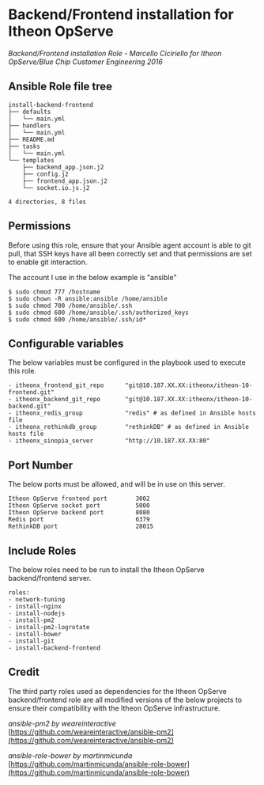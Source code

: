 Backend/Frontend installation for Itheon OpServe
================================================

*Backend/Frontend installation Role - Marcello Ciciriello*
*for Itheon OpServe/Blue Chip Customer Engineering 2016*

Ansible Role file tree
----------------------

```
install-backend-frontend
├── defaults
│   └── main.yml
├── handlers
│   └── main.yml
├── README.md
├── tasks
│   └── main.yml
└── templates
    ├── backend_app.json.j2
    ├── config.j2
    ├── frontend_app.json.j2
    └── socket.io.js.j2

4 directories, 8 files
```

Permissions
-----------

Before using this role, ensure that your Ansible agent account is able to git
pull, that SSH keys have all been correctly set and that permissions are
set to enable git interaction.

The account I use in the below example is "ansible"

```
$ sudo chmod 777 /hostname
$ sudo chown -R ansible:ansible /home/ansible
$ sudo chmod 700 /home/ansible/.ssh
$ sudo chmod 600 /home/ansible/.ssh/authorized_keys
$ sudo chmod 600 /home/ansible/.ssh/id*
```

Configurable variables
----------------------

The below variables must be configured in the playbook used to execute this role.

```
- itheonx_frontend_git_repo      "git@10.187.XX.XX:itheonx/itheon-10-frontend.git"
- itheonx_backend_git_repo       "git@10.187.XX.XX:itheonx/itheon-10-backend.git"
- itheonx_redis_group            "redis" # as defined in Ansible hosts file
- itheonx_rethinkdb_group        "rethinkDB" # as defined in Ansible hosts file
- itheonx_sinopia_server         "http://10.187.XX.XX:80"
```

Port Number
-----------

The below ports must be allowed, and will be in use on this server.

```
Itheon OpServe frontend port        3002
Itheon OpServe socket port          5000
Itheon OpServe backend port         8080
Redis port                          6379
RethinkDB port                      28015
```

Include Roles
-------------

The below roles need to be run to install the Itheon OpServe backend/frontend server.

```
roles:
- network-tuning
- install-nginx
- install-nodejs
- install-pm2
- install-pm2-logrotate
- install-bower
- install-git
- install-backend-frontend
```

Credit
------

The third party roles used as dependencies for the Itheon OpServe backend/frontend role are
all modified versions of the below projects to ensure their compatibility with the
Itheon OpServe infrastructure.

*ansible-pm2 by weareinteractive*
[https://github.com/weareinteractive/ansible-pm2](https://github.com/weareinteractive/ansible-pm2)

*ansible-role-bower by martinmicunda*
[https://github.com/martinmicunda/ansible-role-bower](https://github.com/martinmicunda/ansible-role-bower)
